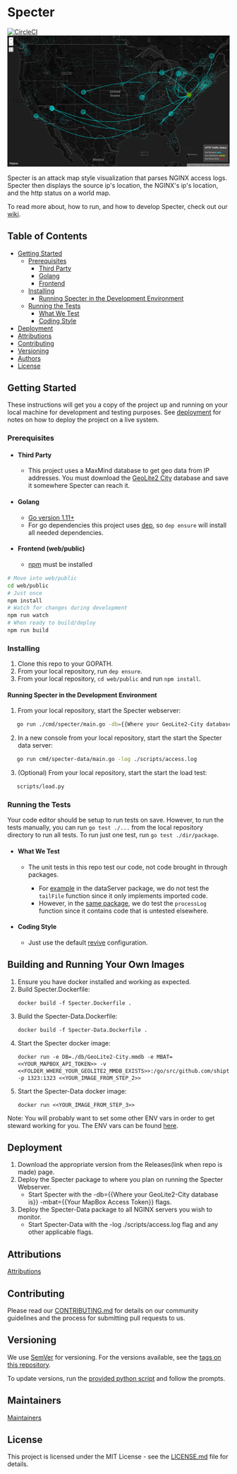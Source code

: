# Specter 
[![CircleCI](https://circleci.com/gh/shipt/specter/tree/master.svg?style=svg&circle-token=00862a45c139d2a1a28c93ca104e38a7a6e3e83e)](https://circleci.com/gh/shipt/specter/tree/master)
![Specter Screenshot](/readmeFiles/SpecterScreenShot.gif)

Specter is an attack map style visualization that parses NGINX access logs. Specter then displays the source ip's location, the NGINX's ip's location, and the http status on a world map. 

To read more about, how to run, and how to develop Specter, check out our [wiki](https://github.com/shipt/specter/wiki).

## Table of Contents
  - [Getting Started](#getting-started)
    - [Prerequisites](#prerequisites)
      - [Third Party](#third-party)
      - [Golang](#golang)
      - [Frontend](#frontend-web/public)
    - [Installing](#installing)
      - [Running Specter in the Development Environment](#running-specter-in-the-development-environment)
    - [Running the Tests](#running-the-tests)
      - [What We Test](#what-we-test)
      - [Coding Style](#coding-style)
  - [Deployment](#deployment)
  - [Attributions](#attributions)
  - [Contributing](#contributing)
  - [Versioning](#versioning)
  - [Authors](#authors)
  - [License](#license)

## Getting Started

These instructions will get you a copy of the project up and running on your local machine for development and testing purposes. See [deployment](#deployment) for notes on how to deploy the project on a live system.

### Prerequisites
- #### Third Party
   - This project uses a MaxMind database to get geo data from IP addresses. You must download the [GeoLite2 City](https://dev.maxmind.com/geoip/geoip2/geolite2/) database and save it somewhere Specter can reach it.


- #### Golang
   - [Go version 1.11+](https://golang.org/)  
   - For go dependencies this project uses [dep](https://github.com/golang/dep), so ```dep ensure``` will install all needed dependencies. 

- #### Frontend (web/public)
   - [npm](https://www.npmjs.com) must be installed

```bash
# Move into web/public
cd web/public
# Just once 
npm install
# Watch for changes during development
npm run watch
# When ready to build/deploy
npm run build
```

### Installing

1. Clone this repo to your GOPATH.
2. From your local repository, run ```dep ensure```.
3. From your local repository, ```cd web/public``` and run ```npm install```.

#### Running Specter in the Development Environment

1. From your local repository, start the Specter webserver:
```bash
   go run ./cmd/specter/main.go -db={{Where your GeoLite2-City database is}} -mbat={{Your MapBox Access Token}}
```
2. In a new console from your local repository, start the start the Specter data server:
```bash
   go run cmd/specter-data/main.go -log ./scripts/access.log
```
3. (Optional) From your local repository, start the start the load test:
```bash
   scripts/load.py
```

### Running the Tests

Your code editor should be setup to run tests on save. However, to run the tests manually, you can run ```go test ./...``` from the local repository directory to run all tests. To run just one test, run ```go test ./dir/package```.

- #### What We Test

   - The unit tests in this repo test our code, not code brought in through packages. 

      - For [example](internal/dataServer/dataServer.go#L86) in the dataServer package, we do not test the `tailFile` function since it only implements imported code.    
      - However, in the [same package](internal/dataServer/dataServer.go#L92), we do test the `processLog` function since it contains code that is untested elsewhere.

- #### Coding Style

   - Just use the default [revive](https://github.com/mgechev/revive) configuration.

## Building and Running Your Own Images

1. Ensure you have docker installed and working as expected.
2. Build Specter.Dockerfile:
   ```
   docker build -f Specter.Dockerfile .
   ```
3. Build the Specter-Data.Dockerfile:
   ```
   docker build -f Specter-Data.Dockerfile .
   ```
4. Start the Specter docker image:
   ```
   docker run -e DB=./db/GeoLite2-City.mmdb -e MBAT=<<YOUR_MAPBOX_API_TOKEN>> -v <<FOLDER_WHERE_YOUR_GEOLITE2_MMDB_EXISTS>>:/go/src/github.com/shipt/specter/db -p 1323:1323 <<YOUR_IMAGE_FROM_STEP_2>>
   ```
5. Start the Specter-Data docker image:
   ```
   docker run <<YOUR_IMAGE_FROM_STEP_3>>
   ```

Note: You will probably want to set some other ENV vars in order to get steward working for you. The ENV vars can be found [here](https://github.com/shipt/specter/wiki/Running-Specter).

## Deployment

1. Download the appropriate version from the Releases(link when repo is made) page.
2. Deploy the Specter package to where you plan on running the Specter Webserver.  
    - Start Specter with the -db={{Where your GeoLite2-City database is}} -mbat={{Your MapBox Access Token}} flags.
3. Deploy the Specter-Data package to all NGINX servers you wish to monitor.
    - Start Specter-Data with the -log ./scripts/access.log flag and any other applicable flags.


## Attributions

[Attributions](ATTRIBUTIONS.md)

## Contributing

Please read our [CONTRIBUTING.md](./CONTRIBUTING.md) for details on our community guidelines and the process for submitting pull requests to us.

## Versioning

We use [SemVer](http://semver.org/) for versioning. For the versions available, see the [tags on this repository](https://github.com/shipt/specter/tags).

To update versions, run the [provided python script](scripts/version.py) and follow the prompts.

## Maintainers

[Maintainers](MAINTAINERS.md)

## License

This project is licensed under the MIT License - see the [LICENSE.md](LICENSE.md) file for details.